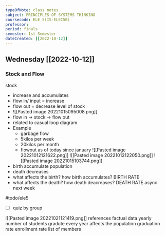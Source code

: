 ```yaml
---
typeOfNote: class notes
subject: PRINCIPLES OF SYSTEMS THINKING
coursecode: ELE 5(IS-ELEC5B)
professor:
period: finals
semester: 1st Semester
dateCreated: [[2022-10-12]]
---
```

## Wednesday [[2022-10-12]]
### Stock and Flow
stock 
- increase and accumulates
- flow in/ input = increase
- flow out = decrease level of stock
- ![[Pasted image 20221015095008.png]]
- flow in -> stock -> flow out
- related to casual loop diagram
- Example
    - garbage flow
    - 5kilos per week 
    - 20kilos per month
    - flowout as of today since january
![[Pasted image 20221012121622.png]]
![[Pasted image 20221012122050.png]]
![[Pasted image 20221015103744.png]]
- birth accumulate population 
- death decreases 
- what affects the birth? how birth accumulates? BIRTH RATE 
- what affects the death? how death deacreases? DEATH RATE 
async next week

#todo/ele5  
- [ ] quiz by group

![[Pasted image 20221021121419.png]]
references
factual data
yearly
number of students gradute every year affects the population
graduation rate 
enrollment rate
list of members

